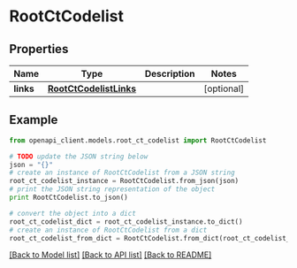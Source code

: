 # RootCtCodelist


## Properties
Name | Type | Description | Notes
------------ | ------------- | ------------- | -------------
**links** | [**RootCtCodelistLinks**](RootCtCodelistLinks.md) |  | [optional] 

## Example

```python
from openapi_client.models.root_ct_codelist import RootCtCodelist

# TODO update the JSON string below
json = "{}"
# create an instance of RootCtCodelist from a JSON string
root_ct_codelist_instance = RootCtCodelist.from_json(json)
# print the JSON string representation of the object
print RootCtCodelist.to_json()

# convert the object into a dict
root_ct_codelist_dict = root_ct_codelist_instance.to_dict()
# create an instance of RootCtCodelist from a dict
root_ct_codelist_from_dict = RootCtCodelist.from_dict(root_ct_codelist_dict)
```
[[Back to Model list]](../README.md#documentation-for-models) [[Back to API list]](../README.md#documentation-for-api-endpoints) [[Back to README]](../README.md)


